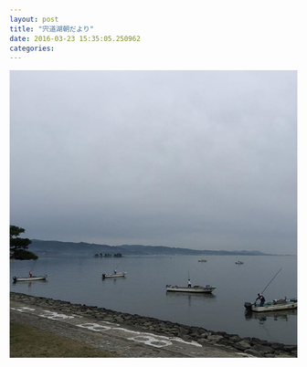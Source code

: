 ```yaml
---
layout: post
title: "宍道湖朝だより"
date: 2016-03-23 15:35:05.250962
categories: 
---
```


![曇天にフォトジェニーを添えるため船が集まってくれた](/assets/images/201603/12816847_1693973807507992_1819399557_n.jpg)


